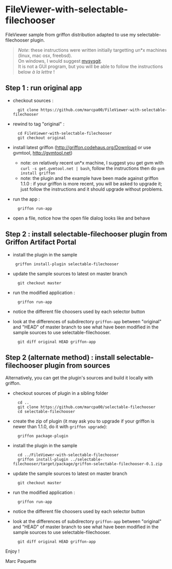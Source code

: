 FileViewer-with-selectable-filechooser
======================================

FileViewer sample from griffon distribution adapted to use my selectable-filechooser plugin.

> *Note*: these instructions were written initially targetting un*x machines (linux, mac osx, freebsd).  
> On windows, I would suggest [mysysgit](http://code.google.com/p/msysgit/downloads/list?q=full+installer+official+git).  
> It is not a GUI program, but you will be able to follow the instructions below _à la lettre_ !   

## Step 1 : run original app

* checkout sources :

	    git clone https://github.com/marcpa00/FileViewer-with-selectable-filechooser

* rewind to tag "original" :

	    cd FileViewer-with-selectable-filechooser
	    git checkout original

* install latest griffon (http://griffon.codehaus.org/Download or use gvmtool, http://gvmtool.net)
   + note: on relatively recent un*x machine, I suggest you get gvm with ```curl -s get.gvmtool.net | bash```, follow the instructions then do ```gvm install griffon```
   + note: the plugin and the example have been made against griffon 1.1.0 : if your griffon is more recent, you will be asked to upgrade it; just follow the instructions and it should upgrade without problems.

* run the app :

	    griffon run-app

* open a file, notice how the open file dialog looks like and behave

## Step 2 : install selectable-filechooser plugin from Griffon Artifact Portal

* install the plugin in the sample

       griffon install-plugin selectable-filechooser

* update the sample sources to latest on master branch

		git checkout master

* run the modified application :

	    griffon run-app

* notice the different file choosers used by each selector button
* look at the differences of subdirectory ```griffon-app``` between "original" and "HEAD" of master branch to see what have been modified in the sample sources to use selectable-filechooser.

	    git diff original HEAD griffon-app


## Step 2 (alternate method) : install selectable-filechooser plugin from sources

Alternatively, you can get the plugin's sources and build it locally with griffon.

* checkout sources of plugin in a sibling folder

	    cd ..
	    git clone https://github.com/marcpa00/selectable-filechooser
	    cd selectable-filechooser

* create the zip of plugin (it may ask you to upgrade if your griffon is newer than 1.1.0, do it with ```griffon upgrade```):

	    griffon package-plugin

* install the plugin in the sample

	    cd ../FileViewer-with-selectable-filechooser
	    griffon install-plugin ../selectable-filechooser/target/package/griffon-selectable-filechooser-0.1.zip

* update the sample sources to latest on master branch

		git checkout master

* run the modified application :

	    griffon run-app

* notice the different file choosers used by each selector button
* look at the differences of subdirectory ```griffon-app``` between "original" and "HEAD" of master branch to see what have been modified in the sample sources to use selectable-filechooser.

	    git diff original HEAD griffon-app

Enjoy !


Marc Paquette

